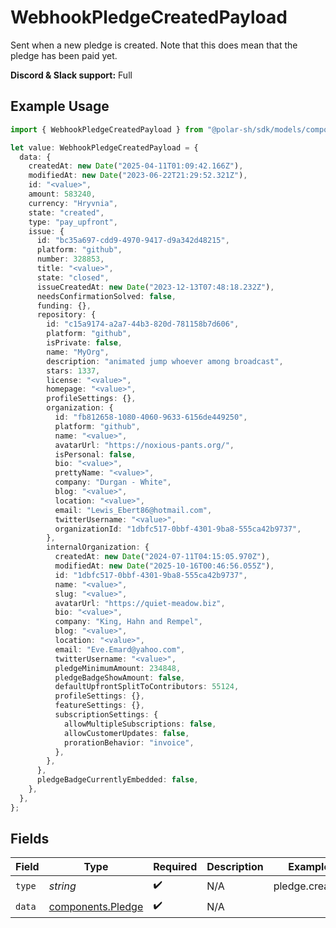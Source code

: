 # WebhookPledgeCreatedPayload

Sent when a new pledge is created. Note that this does mean that the pledge has been paid yet.

**Discord & Slack support:** Full

## Example Usage

```typescript
import { WebhookPledgeCreatedPayload } from "@polar-sh/sdk/models/components/webhookpledgecreatedpayload.js";

let value: WebhookPledgeCreatedPayload = {
  data: {
    createdAt: new Date("2025-04-11T01:09:42.166Z"),
    modifiedAt: new Date("2023-06-22T21:29:52.321Z"),
    id: "<value>",
    amount: 583240,
    currency: "Hryvnia",
    state: "created",
    type: "pay_upfront",
    issue: {
      id: "bc35a697-cdd9-4970-9417-d9a342d48215",
      platform: "github",
      number: 328853,
      title: "<value>",
      state: "closed",
      issueCreatedAt: new Date("2023-12-13T07:48:18.232Z"),
      needsConfirmationSolved: false,
      funding: {},
      repository: {
        id: "c15a9174-a2a7-44b3-820d-781158b7d606",
        platform: "github",
        isPrivate: false,
        name: "MyOrg",
        description: "animated jump whoever among broadcast",
        stars: 1337,
        license: "<value>",
        homepage: "<value>",
        profileSettings: {},
        organization: {
          id: "fb812658-1080-4060-9633-6156de449250",
          platform: "github",
          name: "<value>",
          avatarUrl: "https://noxious-pants.org/",
          isPersonal: false,
          bio: "<value>",
          prettyName: "<value>",
          company: "Durgan - White",
          blog: "<value>",
          location: "<value>",
          email: "Lewis_Ebert86@hotmail.com",
          twitterUsername: "<value>",
          organizationId: "1dbfc517-0bbf-4301-9ba8-555ca42b9737",
        },
        internalOrganization: {
          createdAt: new Date("2024-07-11T04:15:05.970Z"),
          modifiedAt: new Date("2025-10-16T00:46:56.055Z"),
          id: "1dbfc517-0bbf-4301-9ba8-555ca42b9737",
          name: "<value>",
          slug: "<value>",
          avatarUrl: "https://quiet-meadow.biz",
          bio: "<value>",
          company: "King, Hahn and Rempel",
          blog: "<value>",
          location: "<value>",
          email: "Eve.Emard@yahoo.com",
          twitterUsername: "<value>",
          pledgeMinimumAmount: 234848,
          pledgeBadgeShowAmount: false,
          defaultUpfrontSplitToContributors: 55124,
          profileSettings: {},
          featureSettings: {},
          subscriptionSettings: {
            allowMultipleSubscriptions: false,
            allowCustomerUpdates: false,
            prorationBehavior: "invoice",
          },
        },
      },
      pledgeBadgeCurrentlyEmbedded: false,
    },
  },
};
```

## Fields

| Field                                                  | Type                                                   | Required                                               | Description                                            | Example                                                |
| ------------------------------------------------------ | ------------------------------------------------------ | ------------------------------------------------------ | ------------------------------------------------------ | ------------------------------------------------------ |
| `type`                                                 | *string*                                               | :heavy_check_mark:                                     | N/A                                                    | pledge.created                                         |
| `data`                                                 | [components.Pledge](../../models/components/pledge.md) | :heavy_check_mark:                                     | N/A                                                    |                                                        |